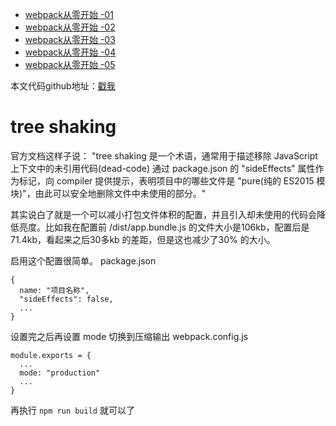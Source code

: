 * [webpack从零开始 -01](https://juejin.im/post/6893875335042564109/)
* [webpack从零开始 -02](https://juejin.im/post/6893536527469510664)
* [webpack从零开始 -03](https://juejin.im/post/6893536752812687367)
* [webpack从零开始 -04](https://juejin.im/post/6893891672145395726)
* [webpack从零开始 -05](https://juejin.im/post/6893899534360018958)

本文代码github地址：[戳我](https://github.com/ww028/webpack-learning/tree/dev-6.0)

# tree shaking
官方文档这样子说：
"tree shaking 是一个术语，通常用于描述移除 JavaScript 上下文中的未引用代码(dead-code)
通过 package.json 的 "sideEffects" 属性作为标记，向 compiler 提供提示，表明项目中的哪些文件是 "pure(纯的 ES2015 模块)"，由此可以安全地删除文件中未使用的部分。"

其实说白了就是一个可以减小打包文件体积的配置，并且引入却未使用的代码会降低亮度。比如我在配置前 /dist/app.bundle.js 的文件大小是106kb，配置后是71.4kb，看起来之后30多kb 的差距，但是这也减少了30% 的大小。

启用这个配置很简单。
package.json
```
{
  name: "项目名称",
  "sideEffects": false,
  ...
}
```
设置完之后再设置 mode 切换到压缩输出
webpack.config.js
```
module.exports = {
  ...
  mode: "production"
  ...
}
```
再执行 ```npm run build``` 就可以了
